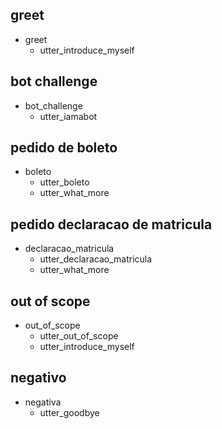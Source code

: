 ## greet
* greet
  - utter_introduce_myself

## bot challenge
* bot_challenge
  - utter_iamabot

## pedido de boleto
* boleto
  - utter_boleto
  - utter_what_more

## pedido declaracao de matricula
* declaracao_matricula
  - utter_declaracao_matricula
  - utter_what_more

## out of scope
* out_of_scope
  - utter_out_of_scope
  - utter_introduce_myself

## negativo
* negativa
  - utter_goodbye